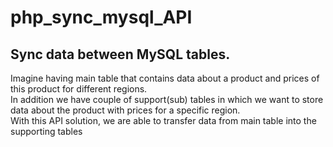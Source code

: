 # php_sync_mysql_API

<h2>Sync data between MySQL tables.</h2>
<p>Imagine having main table that contains data about a product and prices of this product for different
regions. <br>In addition we have couple of support(sub) tables in which we want to store data about the product with prices for a
specific region. <br>With this API solution, we are able to transfer data from main table into the supporting tables</p>
